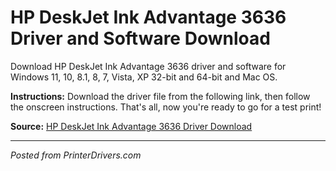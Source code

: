 # HP DeskJet Ink Advantage 3636 Driver and Software Download

Download HP DeskJet Ink Advantage 3636 driver and software for Windows 11, 10, 8.1, 8, 7, Vista, XP 32-bit and 64-bit and Mac OS.

**Instructions:** Download the driver file from the following link, then follow the onscreen instructions. That's all, now you're ready to go for a test print!

**Source:** [HP DeskJet Ink Advantage 3636 Driver Download](https://printerdrivers.com/hp-deskjet-ink-advantage-3636-driver/)

---
*Posted from PrinterDrivers.com*